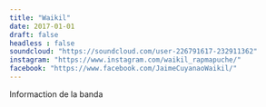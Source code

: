 ```yaml
---
title: "Waikil"
date: 2017-01-01
draft: false
headless : false
soundcloud: "https://soundcloud.com/user-226791617-232911362"
instagram: "https://www.instagram.com/waikil_rapmapuche/"
facebook: "https://www.facebook.com/JaimeCuyanaoWaikil/"
---
```

Informaction de la banda